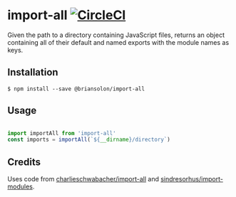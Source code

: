 # import-all [![CircleCI](https://circleci.com/gh/solon/import-all.svg?style=shield)](https://circleci.com/gh/solon/import-all)

Given the path to a directory containing JavaScript files, returns an object containing
all of their default and named exports with the module names as keys.

## Installation

```shell
$ npm install --save @briansolon/import-all
```

## Usage

```javascript

import importAll from 'import-all'
const imports = importAll(`${__dirname}/directory`)
```

## Credits

Uses code from [charlieschwabacher/import-all](https://github.com/charlieschwabacher/import-all) and [sindresorhus/import-modules](https://github.com/sindresorhus/import-modules).

